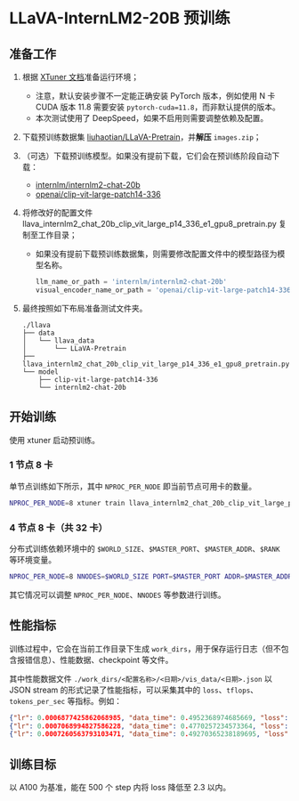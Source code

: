 # LLaVA-InternLM2-20B 预训练

## 准备工作

1. 根据 [XTuner 文档](https://github.com/InternLM/xtuner/tree/770bac38bc905794eb38e53de4f54f98e30a77dc?tab=readme-ov-file#installation)准备运行环境；
   - 注意，默认安装步骤不一定能正确安装 PyTorch 版本，例如使用 N 卡 CUDA 版本 11.8 需要安装 `pytorch-cuda=11.8`，而非默认提供的版本。
   - 本次测试使用了 DeepSpeed，如果不启用则需要调整依赖及配置。
2. 下载预训练数据集 [liuhaotian/LLaVA-Pretrain](https://huggingface.co/datasets/liuhaotian/LLaVA-Pretrain/tree/main)，并**解压** `images.zip`；
3. （可选）下载预训练模型。如果没有提前下载，它们会在预训练阶段自动下载：
   - [internlm/internlm2-chat-20b](https://huggingface.co/internlm/internlm2-chat-20b)
   - [openai/clip-vit-large-patch14-336](https://huggingface.co/openai/clip-vit-large-patch14-336)
4. 将修改好的配置文件 llava_internlm2_chat_20b_clip_vit_large_p14_336_e1_gpu8_pretrain.py 复制至工作目录；
   - 如果没有提前下载预训练数据集，则需要修改配置文件中的模型路径为模型名称。

      ```python
      llm_name_or_path = 'internlm/internlm2-chat-20b'
      visual_encoder_name_or_path = 'openai/clip-vit-large-patch14-336'
      ```

5. 最终按照如下布局准备测试文件夹。

   ```text
   ./llava
   ├── data
   │   └── llava_data
   │       └── LLaVA-Pretrain
   ├── llava_internlm2_chat_20b_clip_vit_large_p14_336_e1_gpu8_pretrain.py
   └── model
       ├── clip-vit-large-patch14-336
       └── internlm2-chat-20b
   ```

## 开始训练

使用 xtuner 启动预训练。

### 1 节点 8 卡

单节点训练如下所示，其中 `NPROC_PER_NODE` 即当前节点可用卡的数量。

```bash
NPROC_PER_NODE=8 xtuner train llava_internlm2_chat_20b_clip_vit_large_p14_336_e1_gpu8_pretrain.py --deepspeed deepspeed_zero2
```

### 4 节点 8 卡（共 32 卡）

分布式训练依赖环境中的 `$WORLD_SIZE`、`$MASTER_PORT`、`$MASTER_ADDR`、`$RANK` 等环境变量。

```bash
NPROC_PER_NODE=8 NNODES=$WORLD_SIZE PORT=$MASTER_PORT ADDR=$MASTER_ADDR NODE_RANK=$RANK xtuner train llava_internlm2_chat_20b_clip_vit_large_p14_336_e1_gpu8_pretrain.py --deepspeed deepspeed_zero2
```

其它情况可以调整 `NPROC_PER_NODE`、`NNODES` 等参数进行训练。

## 性能指标

训练过程中，它会在当前工作目录下生成 `work_dirs`，用于保存运行日志（但不包含报错信息）、性能数据、checkpoint 等文件。

其中性能数据文件 `./work_dirs/<配置名称>/<日期>/vis_data/<日期>.json` 以 JSON stream 的形式记录了性能指标，可以采集其中的 `loss`、`tflops`、`tokens_per_sec` 等指标。例如：

```json
{"lr": 0.0006877425862068985, "data_time": 0.4952368974685669, "loss": 2.6702206134796143, "time": 14.25826325416565, "tflops": 19.10478222297824, "tokens_per_sec": 107.58153684713727, "iter": 360, "memory": 49335, "step": 360}
{"lr": 0.0007068994827586228, "data_time": 0.4770257234573364, "loss": 2.719205904006958, "time": 14.272274851799011, "tflops": 21.366428213207822, "tokens_per_sec": 120.29798370142593, "iter": 370, "memory": 49335, "step": 370}
{"lr": 0.0007260563793103471, "data_time": 0.49270365238189695, "loss": 2.797193455696106, "time": 14.245970010757446, "tflops": 18.356761561585994, "tokens_per_sec": 103.37482784717935, "iter": 380, "memory": 49121, "step": 380}
```

## 训练目标

以 A100 为基准，能在 500 个 step 内将 loss 降低至 2.3 以内。
